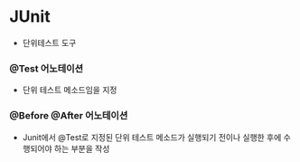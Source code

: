 # JUnit
- 단위테스트 도구

### @Test 어노테이션
- 단위 테스트 메소드임을 지정


### @Before @After 어노테이션

- Junit에서 @Test로 지정된 단위 테스트 메소드가 실행되기 전이나 실행한 후에 수행되어야 하는 부분을 작성



